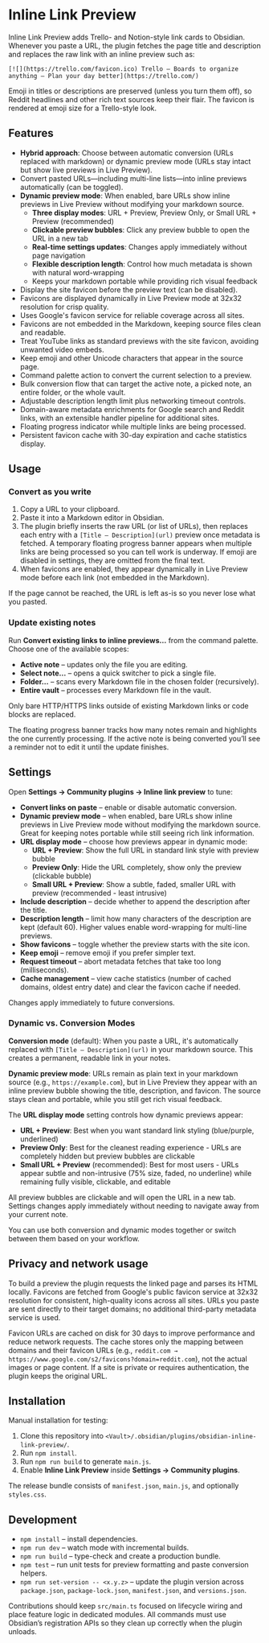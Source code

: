 # Inline Link Preview

Inline Link Preview adds Trello- and Notion-style link cards to Obsidian. Whenever you paste a URL, the plugin fetches the page title and description and replaces the raw link with an inline preview such as:

```
[![](https://trello.com/favicon.ico) Trello – Boards to organize anything — Plan your day better](https://trello.com/)
```

Emoji in titles or descriptions are preserved (unless you turn them off), so Reddit headlines and other rich text sources keep their flair. The favicon is rendered at emoji size for a Trello-style look.

## Features

- **Hybrid approach**: Choose between automatic conversion (URLs replaced with markdown) or dynamic preview mode (URLs stay intact but show live previews in Live Preview).
- Convert pasted URLs—including multi-line lists—into inline previews automatically (can be toggled).
- **Dynamic preview mode**: When enabled, bare URLs show inline previews in Live Preview without modifying your markdown source.
  - **Three display modes**: URL + Preview, Preview Only, or Small URL + Preview (recommended)
  - **Clickable preview bubbles**: Click any preview bubble to open the URL in a new tab
  - **Real-time settings updates**: Changes apply immediately without page navigation
  - **Flexible description length**: Control how much metadata is shown with natural word-wrapping
  - Keeps your markdown portable while providing rich visual feedback
- Display the site favicon before the preview text (can be disabled).
- Favicons are displayed dynamically in Live Preview mode at 32x32 resolution for crisp quality.
- Uses Google's favicon service for reliable coverage across all sites.
- Favicons are not embedded in the Markdown, keeping source files clean and readable.
- Treat YouTube links as standard previews with the site favicon, avoiding unwanted video embeds.
- Keep emoji and other Unicode characters that appear in the source page.
- Command palette action to convert the current selection to a preview.
- Bulk conversion flow that can target the active note, a picked note, an entire folder, or the whole vault.
- Adjustable description length limit plus networking timeout controls.
- Domain-aware metadata enrichments for Google search and Reddit links, with an extensible handler pipeline for additional sites.
- Floating progress indicator while multiple links are being processed.
- Persistent favicon cache with 30-day expiration and cache statistics display.

## Usage

### Convert as you write
1. Copy a URL to your clipboard.
2. Paste it into a Markdown editor in Obsidian.
3. The plugin briefly inserts the raw URL (or list of URLs), then replaces each entry with a `[Title — Description](url)` preview once metadata is fetched. A temporary floating progress banner appears when multiple links are being processed so you can tell work is underway. If emoji are disabled in settings, they are omitted from the final text.
4. When favicons are enabled, they appear dynamically in Live Preview mode before each link (not embedded in the Markdown).

If the page cannot be reached, the URL is left as-is so you never lose what you pasted.

### Update existing notes
Run **Convert existing links to inline previews…** from the command palette. Choose one of the available scopes:

- **Active note** – updates only the file you are editing.
- **Select note…** – opens a quick switcher to pick a single file.
- **Folder…** – scans every Markdown file in the chosen folder (recursively).
- **Entire vault** – processes every Markdown file in the vault.

Only bare HTTP/HTTPS links outside of existing Markdown links or code blocks are replaced.

The floating progress banner tracks how many notes remain and highlights the one currently processing. If the active note is being converted you’ll see a reminder not to edit it until the update finishes.

## Settings

Open **Settings → Community plugins → Inline link preview** to tune:

- **Convert links on paste** – enable or disable automatic conversion.
- **Dynamic preview mode** – when enabled, bare URLs show inline previews in Live Preview mode without modifying the markdown source. Great for keeping notes portable while still seeing rich link information.
- **URL display mode** – choose how previews appear in dynamic mode:
  - **URL + Preview**: Show the full URL in standard link style with preview bubble
  - **Preview Only**: Hide the URL completely, show only the preview (clickable bubble)
  - **Small URL + Preview**: Show a subtle, faded, smaller URL with preview (recommended - least intrusive)
- **Include description** – decide whether to append the description after the title.
- **Description length** – limit how many characters of the description are kept (default 60). Higher values enable word-wrapping for multi-line previews.
- **Show favicons** – toggle whether the preview starts with the site icon.
- **Keep emoji** – remove emoji if you prefer simpler text.
- **Request timeout** – abort metadata fetches that take too long (milliseconds).
- **Cache management** – view cache statistics (number of cached domains, oldest entry date) and clear the favicon cache if needed.

Changes apply immediately to future conversions.

### Dynamic vs. Conversion Modes

**Conversion mode** (default): When you paste a URL, it's automatically replaced with `[Title — Description](url)` in your markdown source. This creates a permanent, readable link in your notes.

**Dynamic preview mode**: URLs remain as plain text in your markdown source (e.g., `https://example.com`), but in Live Preview they appear with an inline preview bubble showing the title, description, and favicon. The source stays clean and portable, while you still get rich visual feedback.

The **URL display mode** setting controls how dynamic previews appear:
- **URL + Preview**: Best when you want standard link styling (blue/purple, underlined)
- **Preview Only**: Best for the cleanest reading experience - URLs are completely hidden but preview bubbles are clickable
- **Small URL + Preview** (recommended): Best for most users - URLs appear subtle and non-intrusive (75% size, faded, no underline) while remaining fully visible, clickable, and editable

All preview bubbles are clickable and will open the URL in a new tab. Settings changes apply immediately without needing to navigate away from your current note.

You can use both conversion and dynamic modes together or switch between them based on your workflow.

## Privacy and network usage

To build a preview the plugin requests the linked page and parses its HTML locally. Favicons are fetched from Google's public favicon service at 32x32 resolution for consistent, high-quality icons across all sites. URLs you paste are sent directly to their target domains; no additional third-party metadata service is used. 

Favicon URLs are cached on disk for 30 days to improve performance and reduce network requests. The cache stores only the mapping between domains and their favicon URLs (e.g., `reddit.com → https://www.google.com/s2/favicons?domain=reddit.com`), not the actual images or page content. If a site is private or requires authentication, the plugin keeps the original URL.

## Installation

Manual installation for testing:

1. Clone this repository into `<Vault>/.obsidian/plugins/obsidian-inline-link-preview/`.
2. Run `npm install`.
3. Run `npm run build` to generate `main.js`.
4. Enable **Inline Link Preview** inside **Settings → Community plugins**.

The release bundle consists of `manifest.json`, `main.js`, and optionally `styles.css`.

## Development

- `npm install` – install dependencies.
- `npm run dev` – watch mode with incremental builds.
- `npm run build` – type-check and create a production bundle.
- `npm test` – run unit tests for preview formatting and paste conversion helpers.
- `npm run set-version -- <x.y.z>` – update the plugin version across `package.json`, `package-lock.json`, `manifest.json`, and `versions.json`.

Contributions should keep `src/main.ts` focused on lifecycle wiring and place feature logic in dedicated modules. All commands must use Obsidian’s registration APIs so they clean up correctly when the plugin unloads.
